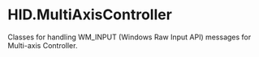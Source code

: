 # HID.MultiAxisController
Classes for handling WM_INPUT (Windows Raw Input API) messages for Multi-axis Controller.
